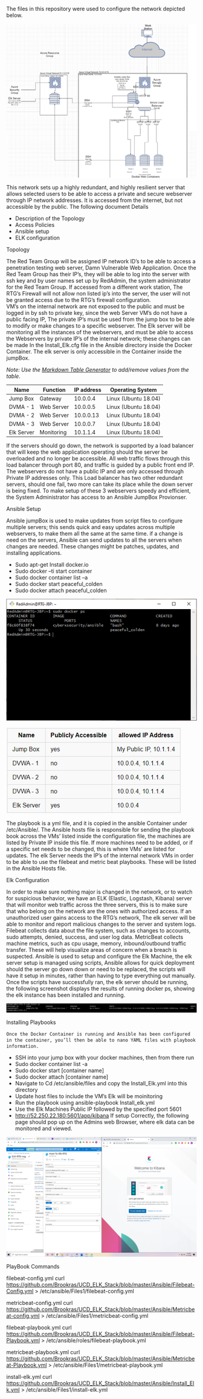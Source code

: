 The files in this repository were used to configure the network depicted below.

![RTG_Network_Diagram](Images/RTG_Network_Diagram.png)

This network sets up a highly redundant, and highly resilient server that allows selected users to be able to access a private and secure webserver through IP network addresses. It is accessed from the internet, but not accessible by the public. The following document Details
-	Description of the Topology
-	Access Policies
-	Ansible setup
-	ELK configuration



Topology 

The Red Team Group will be assigned IP network ID’s to be able to access a penetration testing web server, Damn Vulnerable Web Application. Once the Red Team Group has their IP’s, they will be able to log into the server with ssh key and by user names set up by RedAdmin, the system administrator for the Red Team Group. If accessed from a different work station, The RTG’s Firewall will not allow non listed ip’s into the server, the user will not be granted access due to the RTG’s firewall configuration.  
VM’s on the internal network are not exposed to the public and must be logged in by ssh to private key, since the web Server VM’s do not have a public facing IP, The private IP’s must be used from the jump box to be able to modify or make changes to a specific webserver. The Elk server will be monitoring all the instances of the webservers, and must be able to access the Webservers by private IP’s of the internal network; these changes can be made In the Install_Elk.cfg file in the Ansible directory inside the Docker Container. The elk server is only accessible in the Container inside the jumpBox.

_Note: Use the [Markdown Table Generator](http://www.tablesgenerator.com/markdown_tables) to add/remove values from the table_.

| Name       | Function   | IP address | Operating System     |
|------------|------------|------------|----------------------|
| Jump Box   | Gateway    | 10.0.0.4   | Linux (Ubuntu 18.04) |
| DVMA - 1   | Web Server | 10.0.0.5   | Linux (Ubuntu 18.04) |
| DVMA - 2   | Web Server | 10.0.0.13  | Linux (Ubuntu 18.04) |
| DVMA - 3   | Web Server | 10.0.0.7   | Linux (Ubuntu 18.04) |
| Elk Server | Monitoring | 10.1.1.4   | Linux (Ubuntu 18.04) |

If the servers should go down, the network is supported by a load balancer that will keep the web application operating should the server be overloaded and no longer be accessible. All web traffic flows through this load balancer through port 80, and traffic is guided by a public front end IP.  The webservers do not have a public IP and are only accessed through Private IP addresses only. This Load balancer has two other redundant servers, should one fail, two more can take its place while the down server is being fixed. To make setup of these 3 webservers speedy and efficient, the System Administrator has access to an Ansible JumpBox Provionser. 

Ansible Setup

Ansible jumpBox is used to make updates from script files to configure multiple servers; this sends quick and easy updates across multiple webservers, to make them all the same at the same time. if a change is need on the servers, Ansible can send updates to all the servers when changes are needed. These changes might be patches, updates, and installing applications.

-	Sudo apt-get Install docker.io
-	Sudo docker –ti start container
-	Sudo docker container list –a
-	Sudo docker start peaceful_colden
-	Sudo docker attach peaceful_colden


![Docker_ps_output](Images/Docker_ps_output.png)

![Network_Access](Images/Network_Access.png)

The playbook is a yml file, and it is copied in the ansible Container under /etc/Ansible/. The Ansible hosts file is responsible for sending the playbook book across the VMs’ listed inside the configuration file, the machines are listed by Private IP inside this file. If more machines need to be added, or if a specific set needs to be changed, this is where VMs’ are listed for updates. The elk Server needs the IP’s of the internal network VMs in order to be able to use the filebeat and metric beat playbooks. These will be listed in the Ansible Hosts file.

Elk Configuration

In order to make sure nothing major is changed in the network, or to watch for suspicious behavior, we have an ELK (Elastic, Logstash, Kibana) server that will monitor web traffic across the three servers, this is to make sure that who belong on the network are the ones with authorized access. If an unauthorized user gains access to the RTG’s network, The elk server will be able to monitor and report malicious changes to the server and system logs. Filebeat collects data about the file system, such as changes to accounts, sudo attempts, denied, success, and user log data. MetricBeat collects machine metrics, such as cpu usage, memory, inbound/outbound traffic transfer. These will help visualize areas of concern when a breach is suspected.
Ansible is used to setup and configure the Elk Machine, the elk server setup is managed using scripts, Ansible allows for quick deployment should the server go down down or need to be replaced, the scripts will have it setup in minutes, rather than having to type everything out manually. Once the scripts have successfully ran, the elk server should be running, the following screenshot displays the results of running docker ps, showing the elk instance has been installed and running. 


![Docker_ps_output1](Images/Docker_ps_output1.png)

Installing Playbooks

	Once the Docker Container is running and Ansible has been configured in the container, you’ll then be able to nano YAML files with playbook information. 

-	SSH into your jump box with your docker machines, then from there run 
-	Sudo docker container list -a
-	Sudo docker start [container name]
-	Sudo docker attach [container name]
-	 Navigate to Cd /etc/ansible/files and copy the Install_Elk.yml into this directory
-	Update host files to include the VM’s Elk will be moinitoring
-	Run the playbook using ansible-playbook Install_elk.yml
-	Use the Elk Machines Public IP followed by the specified port 5601 
-	http://52.250.22.180:5601/app/kibana
If setup Correctly, the following page should pop up on the Admins web Browser, where elk data can be monitored and viewed. 

![Kibana_Success.png](Images/Kibana_Success.png)

PlayBook Commands 

filebeat-config.yml 
curl https://github.com/Brookras/UCD_ELK_Stack/blob/master/Ansible/Filebeat-Config.yml  > /etc/ansible/Files1/filebeat-config.yml

metricbeat-config.yml curl  https://github.com/Brookras/UCD_ELK_Stack/blob/master/Ansible/Metricbeat-config.yml > /etc/ansible/Files1/metricbeat-config.yml

filebeat-playbook.yml 
 curl https://github.com/Brookras/UCD_ELK_Stack/blob/master/Ansible/Filebeat-Playbook.yml  > /etc/ansible/roles/filebeat-playbook.yml

metricbeat-playbook.yml
curl https://github.com/Brookras/UCD_ELK_Stack/blob/master/Ansible/Metricbeat-Playbook.yml  > /etc/ansible/Files1/metricbeat-playbook.yml

install-elk.yml curl https://github.com/Brookras/UCD_ELK_Stack/blob/master/Ansible/Install_Elk.yml  > /etc/ansible/Files1/install-elk.yml
